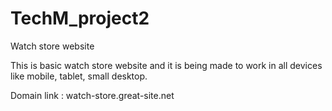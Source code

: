 # TechM_project2
Watch store website

This is basic watch store website and it is being made to work in all devices like mobile, tablet, small desktop.

Domain link :  watch-store.great-site.net

